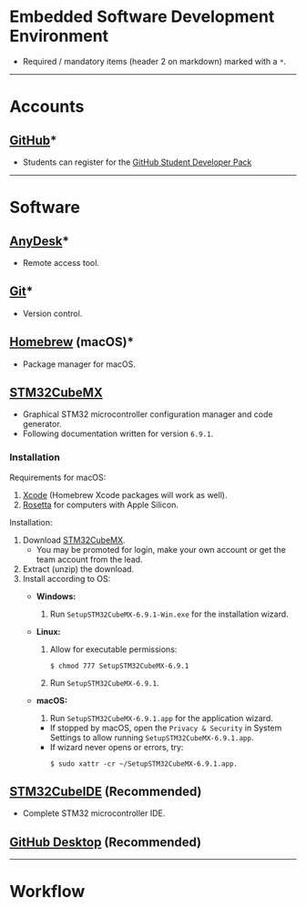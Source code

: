 # Embedded Software Development Environment

- Required / mandatory items (header 2 on markdown) marked with a `*`.

---

# Accounts

## [GitHub](https://github.com/)*

- Students can register for the [GitHub Student Developer Pack](https://education.github.com/pack)

---

# Software

## [AnyDesk](https://anydesk.com)*

- Remote access tool.

## [Git](https://git-scm.com/downloads)*

- Version control.

## [Homebrew](https://brew.sh/) (macOS)*

- Package manager for macOS.

## [STM32CubeMX](https://www.st.com/en/development-tools/stm32cubemx.html)

- Graphical STM32 microcontroller configuration manager and code generator.
- Following documentation written for version `6.9.1`.

### Installation

Requirements for macOS:

1. [Xcode](https://developer.apple.com/support/xcode/) (Homebrew Xcode packages will work as well).
2. [Rosetta](https://support.apple.com/en-us/HT211861) for computers with Apple Silicon.

Installation:

1. Download [STM32CubeMX](http://www.st.com/stm32cubemx).
    - You may be promoted for login, make your own account or get the team account from the lead.
2. Extract (unzip) the download.
3. Install according to OS:
    - **Windows:**
        1. Run `SetupSTM32CubeMX-6.9.1-Win.exe` for the installation wizard.
    - **Linux:**
        1. Allow for executable permissions:
            ```console
            $ chmod 777 SetupSTM32CubeMX-6.9.1
            ```
        2. Run `SetupSTM32CubeMX-6.9.1`.
    - **macOS:**
        1. Run `SetupSTM32CubeMX-6.9.1.app` for the application wizard.

        - If stopped by macOS, open the `Privacy & Security` in System Settings to allow
          running `SetupSTM32CubeMX-6.9.1.app`.
        - If wizard never opens or errors, try:
            ```console
            $ sudo xattr -cr ~/SetupSTM32CubeMX-6.9.1.app.
            ```

## [STM32CubeIDE](https://www.st.com/en/development-tools/stm32cubeide.html) (Recommended)

- Complete STM32 microcontroller IDE.

## [GitHub Desktop](https://desktop.github.com/) (Recommended)

---

# Workflow
